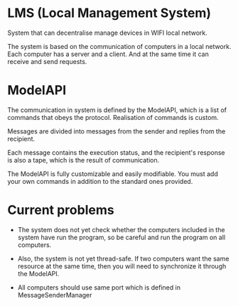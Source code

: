 # LMS (Local Management System)
System that can decentralise manage devices in WIFI local network.

The system is based on the communication of computers in a local network. Each computer has a server and a client. And at the same time it can receive and send requests.

# ModelAPI
The communication in system is defined by the ModelAPI, which is a list of commands that obeys the protocol. Realisation of commands is custom.

Messages are divided into messages from the sender and replies from the recipient.

Each message contains the execution status, and the recipient's response is also a tape, which is the result of communication.

The ModelAPI is fully customizable and easily modifiable. You must add your own commands in addition to the standard ones provided.

# Current problems
* The system does not yet check whether the computers included in the system have run the program, so be careful and run the program on all computers.

* Also, the system is not yet thread-safe. If two computers want the same resource at the same time, then you will need to synchronize it through the ModelAPI.

* All computers should use same port which is defined in MessageSenderManager
